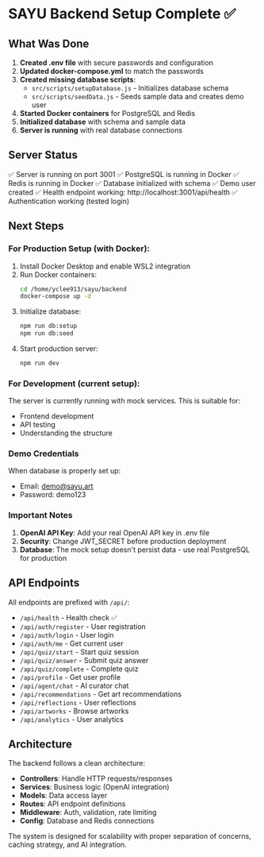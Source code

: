 # SAYU Backend Setup Complete ✅

## What Was Done

1. **Created .env file** with secure passwords and configuration
2. **Updated docker-compose.yml** to match the passwords
3. **Created missing database scripts**:
   - `src/scripts/setupDatabase.js` - Initializes database schema
   - `src/scripts/seedData.js` - Seeds sample data and creates demo user
4. **Started Docker containers** for PostgreSQL and Redis
5. **Initialized database** with schema and sample data
6. **Server is running** with real database connections

## Server Status

✅ Server is running on port 3001
✅ PostgreSQL is running in Docker
✅ Redis is running in Docker
✅ Database initialized with schema
✅ Demo user created
✅ Health endpoint working: http://localhost:3001/api/health
✅ Authentication working (tested login)

## Next Steps

### For Production Setup (with Docker):

1. Install Docker Desktop and enable WSL2 integration
2. Run Docker containers:
   ```bash
   cd /home/yclee913/sayu/backend
   docker-compose up -d
   ```
3. Initialize database:
   ```bash
   npm run db:setup
   npm run db:seed
   ```
4. Start production server:
   ```bash
   npm run dev
   ```

### For Development (current setup):

The server is currently running with mock services. This is suitable for:
- Frontend development
- API testing
- Understanding the structure

### Demo Credentials

When database is properly set up:
- Email: demo@sayu.art
- Password: demo123

### Important Notes

1. **OpenAI API Key**: Add your real OpenAI API key in .env file
2. **Security**: Change JWT_SECRET before production deployment
3. **Database**: The mock setup doesn't persist data - use real PostgreSQL for production

## API Endpoints

All endpoints are prefixed with `/api/`:

- `/api/health` - Health check ✅
- `/api/auth/register` - User registration
- `/api/auth/login` - User login
- `/api/auth/me` - Get current user
- `/api/quiz/start` - Start quiz session
- `/api/quiz/answer` - Submit quiz answer
- `/api/quiz/complete` - Complete quiz
- `/api/profile` - Get user profile
- `/api/agent/chat` - AI curator chat
- `/api/recommendations` - Get art recommendations
- `/api/reflections` - User reflections
- `/api/artworks` - Browse artworks
- `/api/analytics` - User analytics

## Architecture

The backend follows a clean architecture:
- **Controllers**: Handle HTTP requests/responses
- **Services**: Business logic (OpenAI integration)
- **Models**: Data access layer
- **Routes**: API endpoint definitions
- **Middleware**: Auth, validation, rate limiting
- **Config**: Database and Redis connections

The system is designed for scalability with proper separation of concerns, caching strategy, and AI integration.